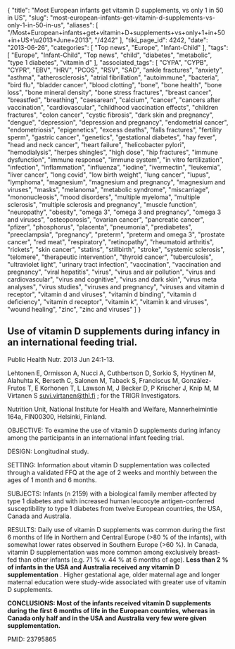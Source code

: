 {
    "title": "Most European infants get vitamin D supplements, vs only 1 in 50 in US",
    "slug": "most-european-infants-get-vitamin-d-supplements-vs-only-1-in-50-in-us",
    "aliases": [
        "/Most+European+infants+get+vitamin+D+supplements+vs+only+1+in+50+in+US+\u2013+June+2013",
        "/4242"
    ],
    "tiki_page_id": 4242,
    "date": "2013-06-26",
    "categories": [
        "Top news",
        "Europe",
        "Infant-Child"
    ],
    "tags": [
        "Europe",
        "Infant-Child",
        "Top news",
        "child",
        "diabetes",
        "metabolic",
        "type 1 diabetes",
        "vitamin d"
    ],
    "associated_tags": [
        "CYPA",
        "CYPB",
        "CYPR",
        "EBV",
        "HRV",
        "PCOS",
        "RSV",
        "SAD",
        "ankle fractures",
        "anxiety",
        "asthma",
        "atherosclerosis",
        "atrial fibrillation",
        "autoimmune",
        "bacteria",
        "bird flu",
        "bladder cancer",
        "blood clotting",
        "bone",
        "bone health",
        "bone loss",
        "bone mineral density",
        "bone stress fractures",
        "breast cancer",
        "breastfed",
        "breathing",
        "caesarean",
        "calcium",
        "cancer",
        "cancers after vaccination",
        "cardiovascular",
        "childhood vaccination effects",
        "children fractures",
        "colon cancer",
        "cystic fibrosis",
        "dark skin and pregnancy",
        "dengue",
        "depression",
        "depression and pregnancy",
        "endometrial cancer",
        "endometriosis",
        "epigenetics",
        "excess deaths",
        "falls fractures",
        "fertility sperm",
        "gastric cancer",
        "genetics",
        "gestational diabetes",
        "hay fever",
        "head and neck cancer",
        "heart failure",
        "helicobacter pylori",
        "hemodialysis",
        "herpes shingles",
        "high dose",
        "hip fractures",
        "immune dysfunction",
        "immune response",
        "immune system",
        "in vitro fertilization",
        "infection",
        "inflammation",
        "influenza",
        "iodine",
        "ivermectin",
        "leukemia",
        "liver cancer",
        "long covid",
        "low birth weight",
        "lung cancer",
        "lupus",
        "lymphoma",
        "magnesium",
        "magnesium and pregnancy",
        "magnesium and viruses",
        "masks",
        "melanoma",
        "metabolic syndrome",
        "miscarriage",
        "mononucleosis",
        "mood disorders",
        "multiple myeloma",
        "multiple sclerosis",
        "multiple sclerosis and pregnancy",
        "muscle function",
        "neuropathy",
        "obesity",
        "omega 3",
        "omega 3 and pregnancy",
        "omega 3 and viruses",
        "osteoporosis",
        "ovarian cancer",
        "pancreatic cancer",
        "pfizer",
        "phosphorus",
        "placenta",
        "pneumonia",
        "prediabetes",
        "preeclampsia",
        "pregnancy",
        "preterm",
        "preterm and omega 3",
        "prostate cancer",
        "red meat",
        "respiratory",
        "retinopathy",
        "rheumatoid arthritis",
        "rickets",
        "skin cancer",
        "statins",
        "stillbirth",
        "stroke",
        "systemic sclerosis",
        "telomere",
        "therapeutic intervention",
        "thyroid cancer",
        "tuberculosis",
        "ultraviolet light",
        "urinary tract infection",
        "vaccination",
        "vaccination and pregnancy",
        "viral hepatitis",
        "virus",
        "virus and air pollution",
        "virus and cardiovascular",
        "virus and cognitive",
        "virus and dark skin",
        "virus meta analyses",
        "virus studies",
        "viruses and pregnancy",
        "viruses and vitamin d receptor",
        "vitamin d and viruses",
        "vitamin d binding",
        "vitamin d deficiency",
        "vitamin d receptor",
        "vitamin k",
        "vitamin k and viruses",
        "wound healing",
        "zinc",
        "zinc and viruses"
    ]
}


## Use of vitamin D supplements during infancy in an international feeding trial.

Public Health Nutr. 2013 Jun 24:1-13.

Lehtonen E, Ormisson A, Nucci A, Cuthbertson D, Sorkio S, Hyytinen M, Alahuhta K, Berseth C, Salonen M, Taback S, Franciscus M, González-Frutos T, E Korhonen T, L Lawson M, J Becker D, P Krischer J, Knip M, M Virtanen S suvi.virtanen@thl.fi ; for the TRIGR Investigators.

Nutrition Unit, National Institute for Health and Welfare, Mannerheimintie 164a, FIN00300, Helsinki, Finland.

OBJECTIVE: To examine the use of vitamin D supplements during infancy among the participants in an international infant feeding trial.

DESIGN: Longitudinal study.

SETTING: Information about vitamin D supplementation was collected through a validated FFQ at the age of 2 weeks and monthly between the ages of 1 month and 6 months.

SUBJECTS: Infants (n 2159) with a biological family member affected by type 1 diabetes and with increased human leucocyte antigen-conferred susceptibility to type 1 diabetes from twelve European countries, the USA, Canada and Australia.

RESULTS: Daily use of vitamin D supplements was common during the first 6 months of life in Northern and Central Europe (>80 % of the infants), with somewhat lower rates observed in Southern Europe (>60 %). In Canada, vitamin D supplementation was more common among exclusively breast-fed than other infants (e.g. 71 % v. 44 % at 6 months of age).  **Less than 2 % of infants in the USA and Australia received any vitamin D supplementation** . Higher gestational age, older maternal age and longer maternal education were study-wide associated with greater use of vitamin D supplements.

 **CONCLUSIONS: Most of the infants received vitamin D supplements during the first 6 months of life in the European countries, whereas in Canada only half and in the USA and Australia very few were given supplementation.** 

PMID:     23795865